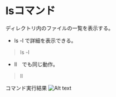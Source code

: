 # lsコマンド
ディレクトリ内のファイルの一覧を表示する。

- ls -l で詳細を表示できる。<br>
>ls -l

- ll　でも同じ動作。
>ll

コマンド実行結果
![Alt text](<スクリーンショット 2024-02-29 9.21.04.png>)
